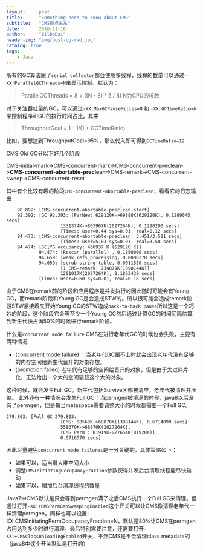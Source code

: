 ```yaml
---
layout:     post
title:      "Something need to know about CMS"
subtitle:   "CMS那点东东"
date:       2016-11-16
author:     "BilboDai"
header-img: "img/post-bg-rwd.jpg"
catalog: true
tags:
    - Java
---
```


所有的GC算法除了`serial collector`都会使用多线程，线程的数量可以通过`-XX:ParallelGCThreads=N`来显示控制。默认为：

> ParallelGCThreads = 8 + ((N - 8) * 5 / 8) N为CPU的核数

对于关注吞吐量的GC，可以通过`-XX:MaxGCPauseMillis=N` 和 `-XX:GCTimeRatio=N`来控制程序和GC的执行时间占比。其中

> ThroughputGoal = 1 - 1/(1 + GCTimeRatio)

比如，要想达到ThroughputGoal=95%，那么代入即可得到`GCTimeRatio=19`.

CMS Old GC分以下好几个阶段

CMS-initial-mark->CMS-concurrent-mark->CMS-concurrent-preclean->**CMS-concurrent-abortable-preclean**->CMS-remark->CMS-concurrent-sweep->CMS-concurrent-reset

其中有个比较有趣的阶段`CMS-concurrent-abortable-preclean`，看看它的日志输出

```
    90.892: [CMS-concurrent-abortable-preclean-start]
    92.392: [GC 92.393: [ParNew: 629120K->69888K(629120K), 0.1289040 secs]
                    1331374K->803967K(2027264K), 0.1290200 secs]
                    [Times: user=0.44 sys=0.01, real=0.12 secs]
    94.473: [CMS-concurrent-abortable-preclean: 3.451/3.581 secs]
                    [Times: user=5.03 sys=0.03, real=3.58 secs]
    94.474: [GC[YG occupancy: 466937 K (629120 K)]
            94.474: [Rescan (parallel) , 0.1850000 secs]
            94.659: [weak refs processing, 0.0000370 secs]
            94.659: [scrub string table, 0.0011530 secs]
                    [1 CMS-remark: 734079K(1398144K)]
                    1201017K(2027264K), 0.1863430 secs]
            [Times: user=0.60 sys=0.01, real=0.18 secs]
```

由于CMS在remark前的阶段和应用程序是并发执行的因此随时可能会有Young GC，而remark阶段和Young GC是会造成STW的。所以很可能会造成remark阶段STW紧接着又开始Young GC的STW造成`back-to-back pause`所以这是一个巧妙的阶段，这个阶段它会等至少一个Young GC然后通过计算GC的时间间隔估算到新生代快占满50%的时候进行remark阶段。

什么是`concurrent mode failure` CMS在进行老年代GC的时候也会失败，主要有两种情况

- (concurrent mode failure) ：当老年代GC跟不上时就会出现老年代没有足够的内存空间给新生代晋升的对象存放。
- (promotion failed) 老年代有足够的空间给晋升的对象，但是由于太过碎片化，无法给出一个大的空间装载这个大的对象。

这种时候，就会发生Full GC。新生代包括Survive区都被清空，老年代被清理并压缩。
此外还有一种情况会发生Full GC：当permgen被填满的时候，java8以后没有了permgen，但是每当metaspace需要调整大小的时候都需要一个Full GC。

```
279.803: [Full GC 279.803:
                    [CMS: 88569K->68870K(1398144K), 0.6714090 secs]
                    558070K->68870K(2027264K),
                    [CMS Perm : 81919K->77654K(81920K)],
                    0.6716570 secs]
```

因此尽量避免`concurrent mode failures`是十分关键的，具体策略如下：

- 如果可以，适当增大堆空间大小
- 调整`CMSInitiatingOccupancyFraction`参数使得并发后台清理线程能尽快启动
- 如果可以，增加后台清理线程的数量

Java7中CMS默认是只会等到permgen满了之后CMS执行一个Full GC来清理。但通过打开`-XX:+CMSPermGenSweepingEnabled`这个开关可以让CMS像清理老年代一样清理permgen。同样也可以设置-XX:CMSInitiatingPermOccupancyFraction=N，默认是80%让CMS在permgen占用达到多少时进行清理。最后特别需要注意，还需要打开`-XX:+CMSClassUnloadingEnabled`开关，不然CMS是不会清理class metadata的（java8中这个开关默认是打开的）